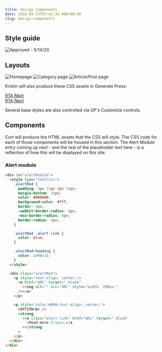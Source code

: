 ```yaml
---
title: Design Components
date: 2018-09-15T07:42:34.000+00:00
slug: design-components
---
```


## Style guide

![Approved - 5/14/20](/RTA_Style_Guide_v2_051420.jpg)

## Layouts

![Homepage](/RTA_Wireframe_Homepage.jpg)
![Category page](/RTA_Wireframe_Category.jpg)
![Article/Post page](/RTA_Wireframe_ArticlePost.jpg)

Kristin will also produce these CSS assets in Generate Press:

[RTA Main](http://rtamain.pagrtahost.kinsta.cloud/wp-content/themes/generatepress/style.css)<br>
[RTA Next](http://rtanext.pagrtahost.kinsta.cloud/wp-content/themes/generatepress/style.css)

Several base styles are also controlled via GP's Customize controls.

## Components

Curt will produce the HTML assets that the CSS will style. The CSS code for each of those components will be housed in this section. The Alert Module entry coming up next - and the rest of the placeholder text here - is a reflection of how this will be displayed on this site.

### Alert module

```html
<div id="alertModule">
  <style type="text/css">
    .alertRed {
      padding: 8px 15px 8px 14px;
      margin-bottom: 18px;
      color: #000000;
      background-color: #fff;
      border: 0px;
      -webkit-border-radius: 4px;
      -moz-border-radius: 4px;
      border-radius: 4px;
    }

    .alertRed .alert-link {
      color: blue;
    }

    .alertRed-heading {
      color: inherit;
    }
  </style>

  <div class="alertRed">
    <p style="text-align: center;">
      <a href="URL" target="_blank"
        ><img alt="" src="URL" style="width: 200px;"
      /></a>
    </p>

    <p style="color:#000;text-align: center;">
      CAPTION<br />
      <strong
        ><a class="alert-link" href="URL" target="_blank"
          >Read more &raquo;</a
        ></strong
      >
    </p>
  </div>
</div>
```

